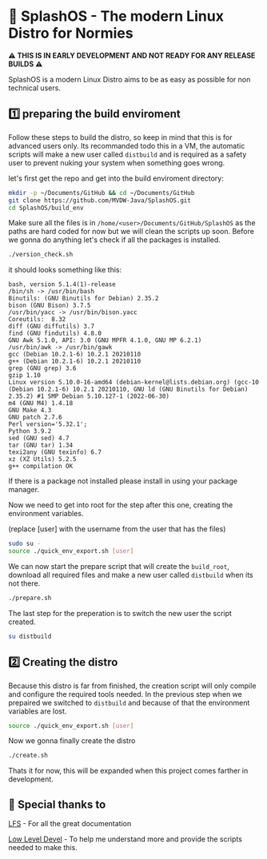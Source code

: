 # 🌊 SplashOS - The modern Linux Distro for Normies
**⚠️ THIS IS IN EARLY DEVELOPMENT AND NOT READY FOR ANY RELEASE BUILDS ⚠️**

SplashOS is a modern Linux Distro aims to be as easy as possible for non technical users.


## 1️⃣ preparing the build enviroment 
Follow these steps to build the distro, so keep in mind that this is for advanced users only.
Its recommanded todo this in a VM, the automatic scripts will make a new user called `distbuild` and is required as a safety user to prevent nuking your system when something goes wrong.

let's first get the repo and get into the build enviroment directory:
```sh
mkdir -p ~/Documents/GitHub && cd ~/Documents/GitHub
git clone https://github.com/MVDW-Java/SplashOS.git
cd SplashOS/build_env
```
Make sure all the files is in `/home/<user>/Documents/GitHub/SplashOS` as the paths are hard coded for now but we will clean the scripts up soon.
Before we gonna do anything let's check if all the packages is installed.
```sh
./version_check.sh
```
it should looks something like this:
```
bash, version 5.1.4(1)-release
/bin/sh -> /usr/bin/bash
Binutils: (GNU Binutils for Debian) 2.35.2
bison (GNU Bison) 3.7.5
/usr/bin/yacc -> /usr/bin/bison.yacc
Coreutils:  8.32
diff (GNU diffutils) 3.7
find (GNU findutils) 4.8.0
GNU Awk 5.1.0, API: 3.0 (GNU MPFR 4.1.0, GNU MP 6.2.1)
/usr/bin/awk -> /usr/bin/gawk
gcc (Debian 10.2.1-6) 10.2.1 20210110
g++ (Debian 10.2.1-6) 10.2.1 20210110
grep (GNU grep) 3.6
gzip 1.10
Linux version 5.10.0-16-amd64 (debian-kernel@lists.debian.org) (gcc-10 (Debian 10.2.1-6) 10.2.1 20210110, GNU ld (GNU Binutils for Debian) 2.35.2) #1 SMP Debian 5.10.127-1 (2022-06-30)
m4 (GNU M4) 1.4.18
GNU Make 4.3
GNU patch 2.7.6
Perl version='5.32.1';
Python 3.9.2
sed (GNU sed) 4.7
tar (GNU tar) 1.34
texi2any (GNU texinfo) 6.7
xz (XZ Utils) 5.2.5
g++ compilation OK
```
If there is a package not installed please install in using your package manager.

Now we need to get into root for the step after this one, creating the environment variables.

(replace [user] with the username from the user that has the files)
```sh
sudo su -
source ./quick_env_export.sh [user]
```

We can now start the prepare script that will create the `build_root`, download all required files and make a new user called `distbuild` when its not there.
```sh
./prepare.sh
```

The last step for the preperation is to switch the new user the script created.

```sh
su distbuild
```


## 2️⃣ Creating the distro

Because this distro is far from finished, the creation script will only compile and configure the required tools needed.
In the previous step when we prepaired we switched to `distbuild` and because of that the environment variables are lost.

```sh
source ./quick_env_export.sh [user]
```
Now we gonna finally create the distro
```sh
./create.sh
```

Thats it for now, this will be expanded when this project comes farther in development.


## 🙏 Special thanks to
[LFS](https://www.linuxfromscratch.org/lfs/) - For all the great documentation

[Low Level Devel](https://www.youtube.com/channel/UCRWXAQsN5S3FPDHY4Ttq1Xg) - To help me understand more and provide the scripts needed to make this.


